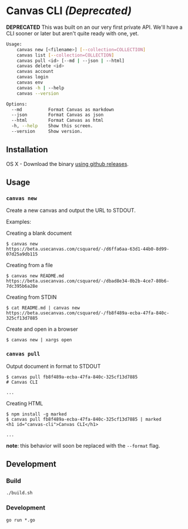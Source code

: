 # Canvas CLI *(Deprecated)*

**DEPRECATED** This was built on an our very first private API. We'll have a CLI sooner or later but aren't quite ready with one, yet.

```bash
Usage:
	canvas new [<filename>] [--collection=COLLECTION]
	canvas list [--collection=COLLECTION]
	canvas pull <id> [--md | --json | --html]
	canvas delete <id>
	canvas account
	canvas login
	canvas env
	canvas -h | --help
	canvas --version

Options:
  --md          Format Canvas as markdown
  --json        Format Canvas as json
  --html        Format Canvas as html
  -h, --help    Show this screen.
  --version     Show version.
```

## Installation

OS X - Download the binary [using github releases](https://github.com/usecanvas/canvas-cli/releases).

## Usage

### `canvas new`

Create a new canvas and output the URL to STDOUT.

Examples:

Creating a blank document

    $ canvas new
    https://beta.usecanvas.com/csquared/-/d6ffa6aa-63d1-44b0-8d99-07d25a9db115

Creating from a file

    $ canvas new README.md
    https://beta.usecanvas.com/csquared/-/dbad8e34-0b2b-4ce7-80b6-7dc395b6a28e

Creating from STDIN

    $ cat README.md | canvas new
    https://beta.usecanvas.com/csquared/-/fb8f489a-ecba-47fa-840c-325cf13d7885

Create and open in a browser

    $ canvas new | xargs open

### `canvas pull`

Output document in format to STDOUT

    $ canvas pull fb8f489a-ecba-47fa-840c-325cf13d7885
    # Canvas CLI

    ...

Creating HTML

    $ npm install -g marked
    $ canvas pull fb8f489a-ecba-47fa-840c-325cf13d7885 | marked
    <h1 id="canvas-cli">Canvas CLI</h1>

    ...

**note**: this behavior will soon be replaced with the `--format` flag.


## Development

### Build

    ./build.sh

### Development

    go run *.go
